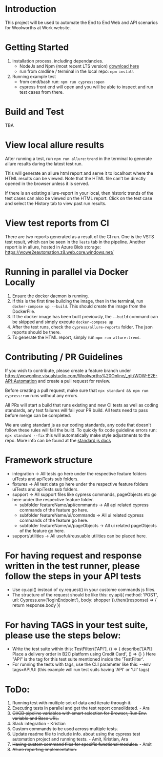 # Introduction 
This project will be used to automate the End to End Web and API scenarios for Woolworths at Work website.

# Getting Started
1. Installation process, including dependancies. 
    * NodeJs and Npm (most recent LTS version) [download here](https://nodejs.org/en/)
    * run from cmdline / terminal in the local repo: `npm install` 
2. Running example test
    * from cmd/bash run: `npm run cypress:open`
    * cypress front end will open and you will be able to inspect and run test cases from there.

# Build and Test
TBA

# View local allure results
After running a test, run `npm run allure:trend` in the terminal to generate allure results during the latest test run.

This will generate an allure html report and serve it to localhost where the HTML results can be viewed. Note that the HTML file can't be directly opened in the browser unless it is served.

If there is an existing allure-report in your local, then historic trends of the test cases can also be viewed on the HTML report. Click on the test case and select the History tab to view past run results.

# View test reports from CI

There are two reports generated as a result of the CI run. One is the VSTS test result, which can be seen in the `Tests` tab in the pipeline.
Another report is in allure, hosted in Azure Blob storage: https://wowe2eautomation.z8.web.core.windows.net/

# Running in parallel via Docker Locally
1. Ensure the docker daemon is running. 
2. If this is the first time building the image, then in the terminal, run `docker-compose up --build`. This should create the image from the DockerFile. 
3. If the docker image has been built previously, the `--build` command can be skipped and simply execute `docker-compose up`
4. After the test runs, check the `cypress/allure-reports` folder. The json reports should be there.
5. To generate the HTML report, simply run `npm run allure:trend`.

# Contributing / PR Guidelines
If you wish to contribute, please create a feature branch under https://wowonline.visualstudio.com/Woolworths%20Online/_git/WOW-E2E-API-Automation and create a pull request for review. 

Before creating a pull request, make sure that `npx standard && npm run cypress:run` runs without any errors.

All PRs will start a build that runs existing and new CI tests as well as coding standards, any test failures will fail your PR build. All tests need to pass before merge can be completed. 

We are using standard js as our coding standards, any code that doesn't follow these rules will fail the build.
To quickly fix code guideline errors run: `npx standard --fix` this will automatically make style adjustments to the repo. 
More info can be found at the [standard js docs](https://standardjs.com/)

# Framework structure
* integration -> All tests go here under the respective feature folders uiTests and apiTests sub folders.
* fixtures -> All test data go here under the respective feature folders uiTests and apiTests sub folders.
* support -> All support files like cypress commands, pageObjects etc go here under the respective feature folder.
    * subfolder featureName/api/commands -> All api related cypress commands of the feature go here.
    * subfolder featureName/ui/commands -> All ui related cypress commands of the feature go here.
    * subfolder featureName/ui/pageObjects -> All ui related pageObjects of the feature go here.
* support/utilities -> All useful/reusuable utilities can be placed here. 

# For having request and response written in the test runner, please follow the steps in your API tests
* Use cy.api() instead of cy.request() in your custome commands js files.
* The structure of the request should be like this:
    cy.api({
      method: 'POST',
      url: Cypress.env('loginEndpoint'),
      body: shopper
    }).then((response) => {
      return response.body
    })

# For having TAGS in your test suite, please use the steps below:
* Write the test suite within this:
    TestFilter(['API'], () => {
        describe('[API] Place a delivery order in B2C platform using Credit Card', () => {}
    }
Here "API" is the tag for this test suite mentioned inside the 'TestFilter'.
* For running the tests with tags, use the CLI parameter like this:
    --env tags=API/UI (this example will run test suits having 'API' or 'UI' tags)
    
# ToDo:
1. ~~Running test with multiple set of data and iterate through it.~~
2. Executing tests in parallel and get the test report consolidated. - Ara
3. ~~CI/CD pipeline variables with smart selection for Browser, Run Env. variable and Base URL.~~
4. Slack integration - Kristian
5. ~~Custom commands to be used across multiple tests.~~
6. Update readme file to include info. about using the cypress test automation project and running tests. - Amit, Kristian, Ara
7. ~~Having custom command files for specific functional modules.~~ - Amit
8. ~~Allure reporting implementation.~~
